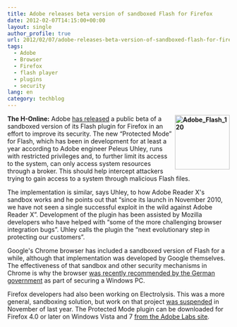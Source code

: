 ```yaml
---
title: Adobe releases beta version of sandboxed Flash for Firefox
date: 2012-02-07T14:15:00+00:00
layout: single
author_profile: true
url: 2012/02/07/adobe-releases-beta-version-of-sandboxed-flash-for-firefox/
tags:
  - Adobe
  - Browser
  - Firefox
  - flash player
  - plugins
  - security
lang: en
category: techblog
---
```

**[<img title="Adobe_Flash_120" border="0" alt="Adobe_Flash_120" align="right" src="http://lh3.ggpht.com/-GBVR3YLElU4/TzErDkhfxBI/AAAAAAAAEiQ/aUXRPvy1-rk/Adobe_Flash_120_thumb%25255B2%25255D.png?imgmax=800" width="124" height="124" />](http://lh5.ggpht.com/-6wed3iMag6s/TzEq1fZmB9I/AAAAAAAAEiI/QCs-64BydCU/s1600-h/Adobe_Flash_120%25255B4%25255D.png)The H-Online:** Adobe [has released](http://blogs.adobe.com/asset/2012/02/flash-player-sandboxing-is-coming-to-firefox.html) a public beta of a sandboxed version of its Flash plugin for Firefox in an effort to improve its security. The new &#8220;Protected Mode&#8221; for Flash, which has been in development for at least a year according to Adobe engineer Peleus Uhley, runs with restricted privileges and, to further limit its access to the system, can only access system resources through a broker. This should help intercept attackers trying to gain access to a system through malicious Flash files. 

The implementation is similar, says Uhley, to how Adobe Reader X's sandbox works and he points out that &#8220;since its launch in November 2010, we have not seen a single successful exploit in the wild against Adobe Reader X&#8221;. Development of the plugin has been assisted by Mozilla developers who have helped with &#8220;some of the more challenging browser integration bugs&#8221;. Uhley calls the plugin the &#8220;next evolutionary step in protecting our customers&#8221;. 

Google's Chrome browser has included a sandboxed version of Flash for a while, although that implementation was developed by Google themselves. The effectiveness of that sandbox and other security mechanisms in Chrome is why the browser <a href="/2012/02/german-government-makes-recommendations.html" target="_blank">was recently recommended by the German government</a> as part of securing a Windows PC. 

Firefox developers had also been working on Electrolysis. This was a more general, sandboxing solution, but work on that project [was suspended](http://lawrencemandel.com/2011/11/15/update-on-multi-process-firefox-electrolysis-development/) in November of last year. The Protected Mode plugin can be downloaded for Firefox 4.0 or later on Windows Vista and 7 [from the Adobe Labs site](http://labs.adobe.com/technologies/flashplatformruntimes/incubator/).